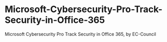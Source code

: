# Microsoft-Cybersecurity-Pro-Track-Security-in-Office-365
Microsoft Cybersecurity Pro Track Security in Office 365, by EC-Council
